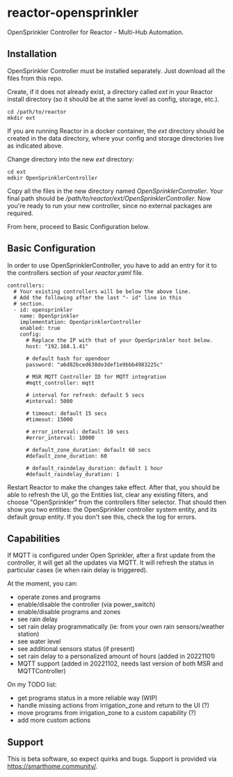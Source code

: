 # reactor-opensprinkler
OpenSprinkler Controller for Reactor - Multi-Hub Automation.

## Installation
OpenSprinkler Controller must be installed separately. Just download all the files from this repo.

Create, if it does not already exist, a directory called *ext* in your Reactor install directory (so it should be at the same level as config, storage, etc.).

```
cd /path/to/reactor
mkdir ext
```

If you are running Reactor in a docker container, the *ext* directory should be created in the data directory, where your config and storage directories live as indicated above.

Change directory into the new *ext* directory:

```
cd ext
mdkir OpenSprinklerController
```

Copy all the files in the new directory named *OpenSprinklerController*.
Your final path should be */path/to/reactor/ext/OpenSprinklerController*.
Now you're ready to run your new controller, since no external packages are required.

From here, proceed to Basic Configuration below.

## Basic Configuration

In order to use OpenSprinklerController, you have to add an entry for it to the controllers section of your *reactor.yaml* file.

```
controllers:
  # Your existing controllers will be below the above line.
  # Add the following after the last "- id" line in this
  # section.
  - id: opensprinkler
    name: OpenSprinkler
    implementation: OpenSprinklerController
    enabled: true
    config:
      # Replace the IP with that of your OpenSprinkler host below.
      host: "192.168.1.41"

      # default hash for opendoor
      password: "a6d82bced638de3def1e9bbb4983225c"

      # MSR MQTT Controller ID for MQTT integration
      #mqtt_controller: mqtt

      # interval for refresh: default 5 secs
      #interval: 5000

      # timeout: default 15 secs
      #timeout: 15000

      # error_interval: default 10 secs
      #error_interval: 10000

      # default_zone_duration: default 60 secs
      #default_zone_duration: 60

      # default_raindelay_duration: default 1 hour
      #default_raindelay_duration: 1
```

Restart Reactor to make the changes take effect. After that, you should be able to refresh the UI, go the Entities list, clear any existing filters, and choose "OpenSprinkler" from the controllers filter selector. That should then show you two entities: the OpenSprinkler controller system entity, and its default group entity. If you don't see this, check the log for errors.

## Capabilities

If MQTT is configured under Open Sprinkler, after a first update from the controller, it will get all the updates via MQTT. It will refresh the status in particular cases (ie when rain delay is triggered).

At the moment, you can:
 - operate zones and programs
 - enable/disable the controller (via power_switch)
 - enable/disable programs and zones
 - see rain delay
 - set rain delay programmatically (ie: from your own rain sensors/weather station)
 - see water level
 - see additional sensors status (if present)
 - set rain delay to a personalized amount of hours (added in 20221101)
 - MQTT support (added in 20221102, needs last version of both MSR and MQTTController)

On my TODO list:
 - get programs status in a more reliable way (WIP)
 - handle missing actions from irrigation_zone and return to the UI (?)
 - move programs from irrigation_zone to a custom capability (?)
 - add more custom actions
 
## Support

This is beta software, so expect quirks and bugs. Support is provided via https://smarthome.community/.